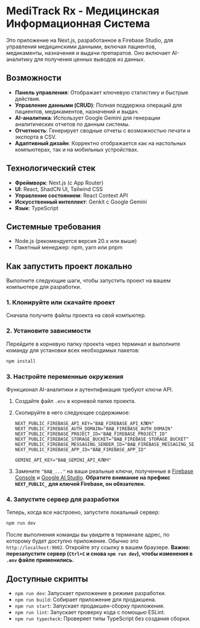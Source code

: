 # MediTrack Rx - Медицинская Информационная Система

Это приложение на Next.js, разработанное в Firebase Studio, для управления медицинскими данными, включая пациентов, медикаменты, назначения и выдачи препаратов. Оно включает AI-аналитику для получения ценных выводов из данных.

## Возможности

*   **Панель управления**: Отображает ключевую статистику и быстрые действия.
*   **Управление данными (CRUD)**: Полная поддержка операций для пациентов, медикаментов, назначений и выдач.
*   **AI-аналитика**: Использует Google Gemini для генерации аналитических отчетов по данным системы.
*   **Отчетность**: Генерирует сводные отчеты с возможностью печати и экспорта в CSV.
*   **Адаптивный дизайн**: Корректно отображается как на настольных компьютерах, так и на мобильных устройствах.

## Технологический стек

*   **Фреймворк**: Next.js (с App Router)
*   **UI**: React, ShadCN UI, Tailwind CSS
*   **Управление состоянием**: React Context API
*   **Искусственный интеллект**: Genkit с Google Gemini
*   **Язык**: TypeScript

## Системные требования

*   Node.js (рекомендуется версия 20.x или выше)
*   Пакетный менеджер: npm, yarn или pnpm

## Как запустить проект локально

Выполните следующие шаги, чтобы запустить проект на вашем компьютере для разработки.

### 1. Клонируйте или скачайте проект

Сначала получите файлы проекта на свой компьютер.

### 2. Установите зависимости

Перейдите в корневую папку проекта через терминал и выполните команду для установки всех необходимых пакетов:

```bash
npm install
```

### 3. Настройте переменные окружения

Функционал AI-аналитики и аутентификация требуют ключи API.

1.  Создайте файл `.env` в корневой папке проекта.
2.  Скопируйте в него следующее содержимое:

    ```env
    NEXT_PUBLIC_FIREBASE_API_KEY="ВАШ_FIREBASE_API_КЛЮЧ"
    NEXT_PUBLIC_FIREBASE_AUTH_DOMAIN="ВАШ_FIREBASE_AUTH_DOMAIN"
    NEXT_PUBLIC_FIREBASE_PROJECT_ID="ВАШ_FIREBASE_PROJECT_ID"
    NEXT_PUBLIC_FIREBASE_STORAGE_BUCKET="ВАШ_FIREBASE_STORAGE_BUCKET"
    NEXT_PUBLIC_FIREBASE_MESSAGING_SENDER_ID="ВАШ_FIREBASE_MESSAGING_SENDER_ID"
    NEXT_PUBLIC_FIREBASE_APP_ID="ВАШ_FIREBASE_APP_ID"
    
    GEMINI_API_KEY="ВАШ_GEMINI_API_КЛЮЧ"
    ```

3.  Замените `"ВАШ_..."` на ваши реальные ключи, полученные в [Firebase Console](https://console.firebase.google.com/) и [Google AI Studio](https://aistudio.google.com/app/apikey). **Обратите внимание на префикс `NEXT_PUBLIC_` для ключей Firebase, он обязателен.**

### 4. Запустите сервер для разработки

Теперь, когда все настроено, запустите локальный сервер:

```bash
npm run dev
```

После выполнения команды вы увидите в терминале адрес, по которому будет доступно приложение. Обычно это `http://localhost:9002`. Откройте эту ссылку в вашем браузере. **Важно: перезапустите сервер (`Ctrl+C` и снова `npm run dev`), чтобы изменения в `.env` файле применились.**

## Доступные скрипты

*   `npm run dev`: Запускает приложение в режиме разработки.
*   `npm run build`: Собирает приложение для продакшена.
*   `npm run start`: Запускает продакшен-сборку приложения.
*   `npm run lint`: Запускает проверку кода с помощью ESLint.
*   `npm run typecheck`: Проверяет типы TypeScript без создания сборки.
